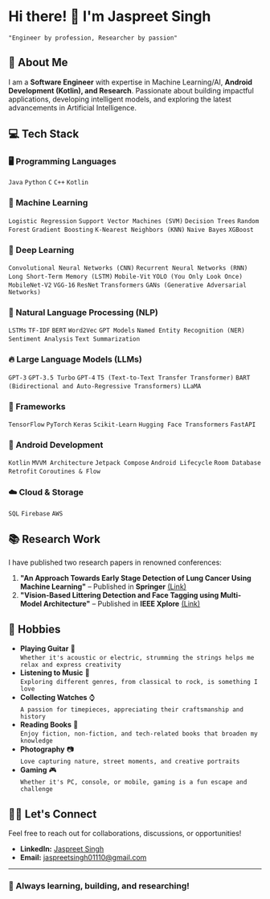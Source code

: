 # Hi there! 👋 I'm Jaspreet Singh
`"Engineer by profession, Researcher by passion"`

## 🚀 About Me
I am a **Software Engineer** with expertise in Machine Learning/AI, **Android Development (Kotlin), and Research**. Passionate about building impactful applications, developing intelligent models, and exploring the latest advancements in Artificial Intelligence.

## 💻 Tech Stack
### 🖥️ Programming Languages
`Java` `Python` `C` `C++` `Kotlin`

### 🤖 Machine Learning
`Logistic Regression` `Support Vector Machines (SVM)` `Decision Trees` `Random Forest` `Gradient Boosting` `K-Nearest Neighbors (KNN)` `Naive Bayes` `XGBoost`

### 🧠 Deep Learning
`Convolutional Neural Networks (CNN)` `Recurrent Neural Networks (RNN)` `Long Short-Term Memory (LSTM)` `Mobile-Vit` `YOLO (You Only Look Once)` `MobileNet-V2` `VGG-16` `ResNet` `Transformers` `GANs (Generative Adversarial Networks)`

### 📝 Natural Language Processing (NLP)
`LSTMs` `TF-IDF` `BERT` `Word2Vec` `GPT Models` `Named Entity Recognition (NER)` `Sentiment Analysis` `Text Summarization`

### 🔥 Large Language Models (LLMs)
`GPT-3` `GPT-3.5 Turbo` `GPT-4` `T5 (Text-to-Text Transfer Transformer)` `BART (Bidirectional and Auto-Regressive Transformers)` `LLaMA` 

### 🏢 Frameworks
`TensorFlow` `PyTorch` `Keras` `Scikit-Learn` `Hugging Face Transformers` `FastAPI`

### 🏢 Android Development
`Kotlin` `MVVM Architecture` `Jetpack Compose` `Android Lifecycle` `Room Database` `Retrofit` `Coroutines & Flow`

### ☁️ Cloud & Storage
`SQL` `Firebase` `AWS`

## 📚 Research Work
I have published two research papers in renowned conferences:
1. **"An Approach Towards Early Stage Detection of Lung Cancer Using Machine Learning"** – Published in **Springer** [(Link)](https://link.springer.com/chapter/10.1007/978-981-99-1699-3_37)
2. **"Vision-Based Littering Detection and Face Tagging using Multi-Model Architecture"** – Published in **IEEE Xplore** [(Link)](https://ieeexplore.ieee.org/document/10616763)

## 🎸 Hobbies
- **Playing Guitar** 🎸  
  `Whether it's acoustic or electric, strumming the strings helps me relax and express creativity`
- **Listening to Music** 🎵  
  `Exploring different genres, from classical to rock, is something I love`
- **Collecting Watches** ⌚  
  `A passion for timepieces, appreciating their craftsmanship and history`
- **Reading Books** 📖  
  `Enjoy fiction, non-fiction, and tech-related books that broaden my knowledge`
- **Photography** 📷  
  `Love capturing nature, street moments, and creative portraits`
- **Gaming** 🎮  
  `Whether it's PC, console, or mobile, gaming is a fun escape and challenge`
  
## 👯‍👯 Let's Connect
Feel free to reach out for collaborations, discussions, or opportunities!
- **LinkedIn:** [Jaspreet Singh](https://www.linkedin.com/in/jaspreet-singh-0701721b2/)
- **Email:** jaspreetsingh01110@gmail.com

---
### 🌟 Always learning, building, and researching!



<!---
JaspreetSingh-exe/JaspreetSingh-exe is a ✨ special ✨ repository because its `README.md` (this file) appears on your GitHub profile.
You can click the Preview link to take a look at your changes.
--->
